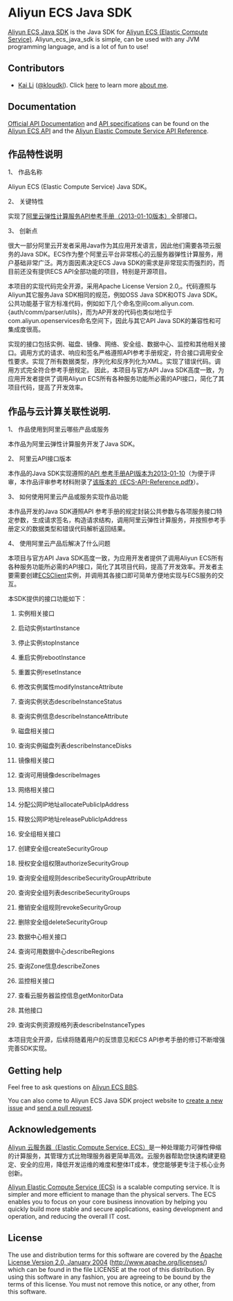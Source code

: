 Aliyun ECS Java SDK
===================

  [Aliyun ECS Java SDK](https://github.com/kloudkl/aliyun_ecs_java_sdk) is the Java SDK for [Aliyun ECS (Elastic Compute Service)](http://www.aliyun.com/product/ecs/). Aliyun_ecs_java_sdk is simple, can be used with any JVM programming language, and is a lot of fun to use!

## Contributors

* [Kai Li](http://112.124.14.15/KL_for_Aliyun_ECS_Java_SDK_submission.pdf) ([@kloudkl](https://github.com/kloudkl)). Click [here](http://112.124.14.15/KL_for_Aliyun_ECS_Java_SDK_submission.pdf) to learn more [about me](http://112.124.14.15/KL_for_Aliyun_ECS_Java_SDK_submission.pdf).

## Documentation

  [Official API Documentation](http://dev.aliyun.com/read.php?tid=41) and [API specifications](http://oss.aliyuncs.com/aliyun_portal_storage/dasai/2013/ECS/ECS-API-Reference.pdf) can be found on the [Aliyun ECS API](http://dev.aliyun.com/read.php?tid=41) and the [Aliyun Elastic Compute Service API Reference](http://oss.aliyuncs.com/aliyun_portal_storage/dasai/2013/ECS/ECS-API-Reference.pdf).

## 作品特性说明
1、	作品名称

  Aliyun ECS (Elastic Compute Service) Java SDK。

2、	关键特性

  实现了[阿里云弹性计算服务API参考手册（2013-01-10版本）](http://oss.aliyuncs.com/aliyun_portal_storage/dasai/2013/ECS/ECS-API-Reference.pdf)全部接口。

3、	创新点

  很大一部分阿里云开发者采用Java作为其应用开发语言，因此他们需要各项云服务的Java SDK。ECS作为整个阿里云平台非常核心的云服务器弹性计算服务，用户基础非常广泛。两方面因素决定ECS Java SDK的需求是非常现实而强烈的，而目前还没有提供ECS API全部功能的项目，特别是开源项目。

  本项目的实现代码完全开源，采用Apache License Version 2.0,。代码遵照与Aliyun其它服务Java SDK相同的规范，例如OSS Java SDK和OTS Java SDK。公共功能基于官方标准代码，例如如下几个命名空间com.aliyun.com.{auth/comm/parser/utils}，而为AP开发的代码也类似地位于com.aliyun.openservices命名空间下，因此与其它API Java SDK的兼容性和可集成度很高。

  实现的接口包括实例、磁盘、镜像、网络、安全组、数据中心、监控和其他相关接口。调用方式的请求、响应和签名严格遵照API参考手册规定，符合接口调用安全性要求。实现了所有数据类型，序列化和反序列化为XML。实现了错误代码。调用方式完全符合参考手册规定。
因此，本项目与官方API Java SDK高度一致，为应用开发者提供了调用Aliyun ECS所有各种服务功能所必需的API接口，简化了其项目代码，提高了开发效率。


## 作品与云计算关联性说明.
1、	作品使用到阿里云哪些产品或服务

  本作品为阿里云弹性计算服务开发了Java SDK。

2、	阿里云API接口版本

  本作品的Java SDK实现遵照的[API 参考手册API版本为2013-01-10](](http://oss.aliyuncs.com/aliyun_portal_storage/dasai/2013/ECS/ECS-API-Reference.pdf))（为便于评审，本作品评审参考材料附录了[该版本的《ECS-API-Reference.pdf》](](http://oss.aliyuncs.com/aliyun_portal_storage/dasai/2013/ECS/ECS-API-Reference.pdf))）。

3、	如何使用阿里云产品或服务实现作品功能

  本作品开发的Java SDK遵照API 参考手册的规定封装公共参数与各项服务接口特定参数，生成请求签名，构造请求结构，调用阿里云弹性计算服务，并按照参考手册定义的数据类型和错误代码解析返回结果。

4、	使用阿里云产品后解决了什么问题

  本项目与官方API Java SDK高度一致，为应用开发者提供了调用Aliyun ECS所有各种服务功能所必需的API接口，简化了其项目代码，提高了开发效率。开发者主要需要创建[ECSClient](https://github.com/kloudkl/aliyun_ecs_java_sdk/blob/master/src/main/java/com/aliyun/openservices/ecs/ECSClient.java)实例，并调用其各接口即可简单方便地实现与ECS服务的交互。

  本SDK提供的接口功能如下：

1.	实例相关接口

  1.	启动实例startInstance

  2.	停止实例stopInstance

  3.	重启实例rebootInstance

  4.	重置实例resetInstance

  5.	修改实例属性modifyInstanceAttribute

  6.	查询实例状态describeInstanceStatus

  7.	查询实例信息describeInstanceAttribute

2.	磁盘相关接口

  1.	查询实例磁盘列表describeInstanceDisks

3.	镜像相关接口

  1.	查询可用镜像describeImages

4.	网络相关接口

  1.	分配公网IP地址allocatePublicIpAddress

  2.	释放公网IP地址releasePublicIpAddress

5.	安全组相关接口

  1.	创建安全组createSecurityGroup

  2.	授权安全组权限authorizeSecurityGroup

  3.	查询安全组规则describeSecurityGroupAttribute

  4.	查询安全组列表describeSecurityGroups

  5.	撤销安全组规则revokeSecurityGroup

  6.	删除安全组deleteSecurityGroup

6.	数据中心相关接口

  1.	查询可用数据中心describeRegions

  2.	查询Zone信息describeZones

7.	监控相关接口

  1.	查看云服务器监控信息getMonitorData

8.	其他接口

  1.	查询实例资源规格列表describeInstanceTypes

  本项目完全开源，后续将随着用户的反馈意见和ECS API参考手册的修订不断增强完善SDK实现。


## Getting help

  Feel free to ask questions on [Aliyun ECS BBS](http://bbs.aliyun.com/thread.php?fid=127).

  You can also come to Aliyun ECS Java SDK project website to [create a new issue](https://github.com/kloudkl/aliyun_ecs_java_sdk/issues/) and [send a pull request](https://github.com/kloudkl/aliyun_ecs_java_sdk/pulls/). 

## Acknowledgements

  [Aliyun 云服务器（Elastic Compute Service, ECS）](http://www.aliyun.com/product/ecs/)是一种处理能力可弹性伸缩的计算服务，其管理方式比物理服务器更简单高效。云服务器帮助您快速构建更稳定、安全的应用，降低开发运维的难度和整体IT成本，使您能够更专注于核心业务创新。

  [Aliyun Elastic Compute Service (ECS)](http://www.aliyun.com/product/ecs/) is a scalable computing service. It is simpler and more efficient to manage than the physical servers. The ECS enables you to focus on 
your core business innovation by helping you quickly build more stable and secure applications, easing development and operation, and reducing the overall IT cost. 

## License

The use and distribution terms for this software are covered by the
[Apache License Version 2.0, January 2004](http://www.apache.org/licenses/) (http://www.apache.org/licenses/)
which can be found in the file LICENSE at the root of this distribution.
By using this software in any fashion, you are agreeing to be bound by
the terms of this license.
You must not remove this notice, or any other, from this software.

